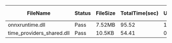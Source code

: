  | FileName                  | Status | FileSize | TotalTime(sec) | Upload(sec) | Submit(sec) | SignWait(sec) | Retry Count | 
 |---------------------------|--------|----------|----------------|-------------|-------------|---------------|-------------|
 | onnxruntime.dll           | Pass   | 7.52MB   | 95.52          | 1.42        | 0.43        | 93.66         | 0           | 
 | time_providers_shared.dll | Pass   | 10.5KB   | 54.41          | 0.71        | 0.38        | 52.56         | 0           | 
